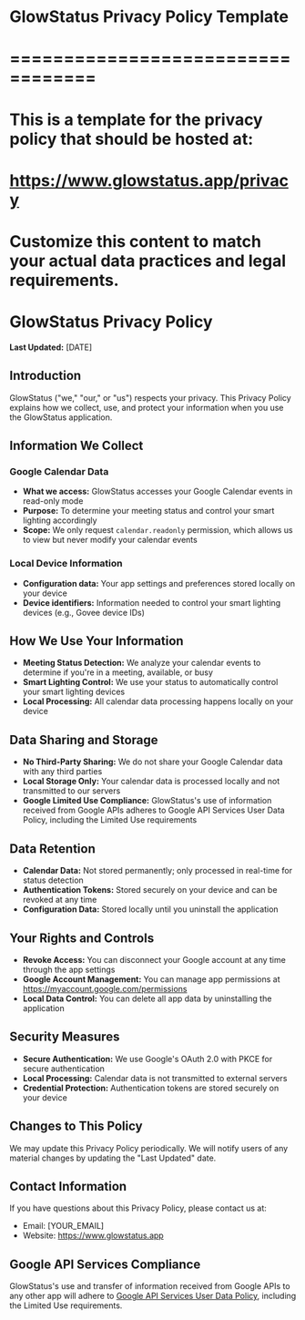 # GlowStatus Privacy Policy Template
# ==================================
# 
# This is a template for the privacy policy that should be hosted at:
# https://www.glowstatus.app/privacy
#
# Customize this content to match your actual data practices and legal requirements.

# GlowStatus Privacy Policy

**Last Updated:** [DATE]

## Introduction
GlowStatus ("we," "our," or "us") respects your privacy. This Privacy Policy explains how we collect, use, and protect your information when you use the GlowStatus application.

## Information We Collect

### Google Calendar Data
- **What we access:** GlowStatus accesses your Google Calendar events in read-only mode
- **Purpose:** To determine your meeting status and control your smart lighting accordingly
- **Scope:** We only request `calendar.readonly` permission, which allows us to view but never modify your calendar events

### Local Device Information
- **Configuration data:** Your app settings and preferences stored locally on your device
- **Device identifiers:** Information needed to control your smart lighting devices (e.g., Govee device IDs)

## How We Use Your Information
- **Meeting Status Detection:** We analyze your calendar events to determine if you're in a meeting, available, or busy
- **Smart Lighting Control:** We use your status to automatically control your smart lighting devices
- **Local Processing:** All calendar data processing happens locally on your device

## Data Sharing and Storage
- **No Third-Party Sharing:** We do not share your Google Calendar data with any third parties
- **Local Storage Only:** Your calendar data is processed locally and not transmitted to our servers
- **Google Limited Use Compliance:** GlowStatus's use of information received from Google APIs adheres to Google API Services User Data Policy, including the Limited Use requirements

## Data Retention
- **Calendar Data:** Not stored permanently; only processed in real-time for status detection
- **Authentication Tokens:** Stored securely on your device and can be revoked at any time
- **Configuration Data:** Stored locally until you uninstall the application

## Your Rights and Controls
- **Revoke Access:** You can disconnect your Google account at any time through the app settings
- **Google Account Management:** You can manage app permissions at https://myaccount.google.com/permissions
- **Local Data Control:** You can delete all app data by uninstalling the application

## Security Measures
- **Secure Authentication:** We use Google's OAuth 2.0 with PKCE for secure authentication
- **Local Processing:** Calendar data is not transmitted to external servers
- **Credential Protection:** Authentication tokens are stored securely on your device

## Changes to This Policy
We may update this Privacy Policy periodically. We will notify users of any material changes by updating the "Last Updated" date.

## Contact Information
If you have questions about this Privacy Policy, please contact us at:
- Email: [YOUR_EMAIL]
- Website: https://www.glowstatus.app

## Google API Services Compliance
GlowStatus's use and transfer of information received from Google APIs to any other app will adhere to [Google API Services User Data Policy](https://developers.google.com/terms/api-services-user-data-policy), including the Limited Use requirements.
